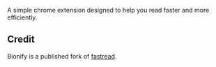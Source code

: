 A simple chrome extension designed to help you read faster and more efficiently.

## Credit

Bionify is a published fork of [fastread](https://github.com/ahrm/chrome-fastread).
